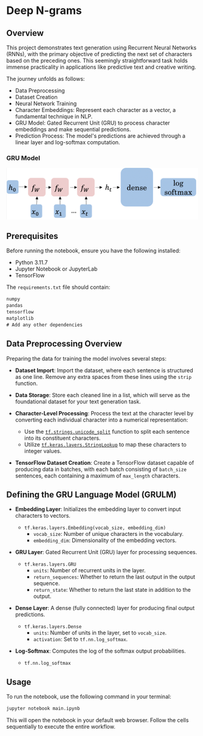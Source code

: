 # Deep N-grams

## Overview

This project demonstrates text generation using Recurrent Neural Networks (RNNs), with the primary objective of predicting the next set of characters based on the preceding ones. This seemingly straightforward task holds immense practicality in applications like predictive text and creative writing.

The journey unfolds as follows:

- Data Preprocessing
- Dataset Creation
- Neural Network Training
- Character Embeddings: Represent each character as a vector, a fundamental technique in NLP.
- GRU Model: Gated Recurrent Unit (GRU) to process character embeddings and make sequential predictions.
- Prediction Process: The model's predictions are achieved through a linear layer and log-softmax computation.

### GRU Model
![GRU Model](images/model.png)

## Prerequisites

Before running the notebook, ensure you have the following installed:

- Python 3.11.7
- Jupyter Notebook or JupyterLab
- TensorFlow

The `requirements.txt` file should contain:

```txt
numpy
pandas
tensorflow
matplotlib
# Add any other dependencies
```

## Data Preprocessing Overview

Preparing the data for training the model involves several steps:

- **Dataset Import**: Import the dataset, where each sentence is structured as one line. Remove any extra spaces from these lines using the `strip` function.

- **Data Storage**: Store each cleaned line in a list, which will serve as the foundational dataset for your text generation task.

- **Character-Level Processing**: Process the text at the character level by converting each individual character into a numerical representation:
  - Use the [`tf.strings.unicode_split`](https://www.tensorflow.org/api_docs/python/tf/strings/unicode_split) function to split each sentence into its constituent characters.
  - Utilize [`tf.keras.layers.StringLookup`](https://www.tensorflow.org/api_docs/python/tf/keras/layers/StringLookup) to map these characters to integer values.

- **TensorFlow Dataset Creation**: Create a TensorFlow dataset capable of producing data in batches, with each batch consisting of `batch_size` sentences, each containing a maximum of `max_length` characters.

## Defining the GRU Language Model (GRULM)

- **Embedding Layer**: Initializes the embedding layer to convert input characters to vectors.
  - `tf.keras.layers.Embedding(vocab_size, embedding_dim)`
    - `vocab_size`: Number of unique characters in the vocabulary.
    - `embedding_dim`: Dimensionality of the embedding vectors.

- **GRU Layer**: Gated Recurrent Unit (GRU) layer for processing sequences.
  - `tf.keras.layers.GRU`
    - `units`: Number of recurrent units in the layer.
    - `return_sequences`: Whether to return the last output in the output sequence.
    - `return_state`: Whether to return the last state in addition to the output.

- **Dense Layer**: A dense (fully connected) layer for producing final output predictions.
  - `tf.keras.layers.Dense`
    - `units`: Number of units in the layer, set to `vocab_size`.
    - `activation`: Set to `tf.nn.log_softmax`.

- **Log-Softmax**: Computes the log of the softmax output probabilities.
  - `tf.nn.log_softmax`

## Usage

To run the notebook, use the following command in your terminal:

```bash
jupyter notebook main.ipynb
```

This will open the notebook in your default web browser. Follow the cells sequentially to execute the entire workflow.
